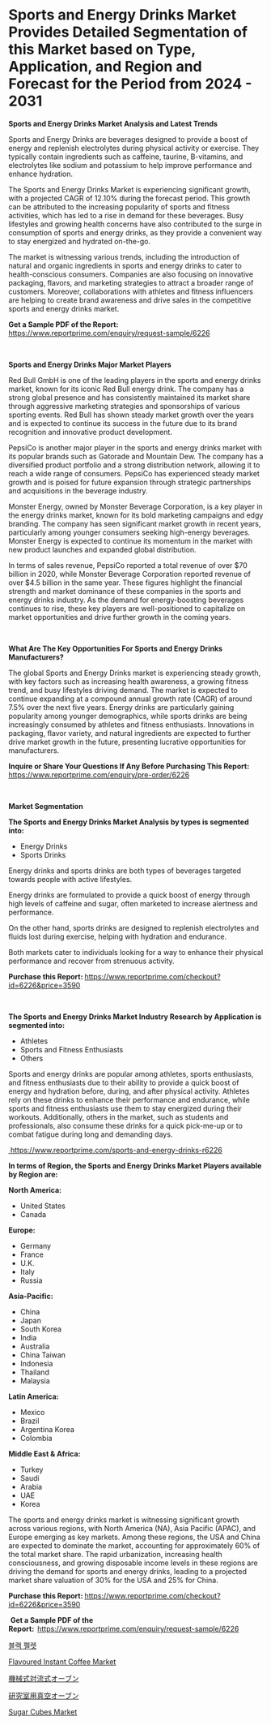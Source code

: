 <p><h1>Sports and Energy Drinks Market Provides Detailed Segmentation of this Market based on Type, Application, and Region and Forecast for the Period from 2024 - 2031</h1></p><p><strong>Sports and Energy Drinks Market Analysis and Latest Trends</strong></p>
<p><p>Sports and Energy Drinks are beverages designed to provide a boost of energy and replenish electrolytes during physical activity or exercise. They typically contain ingredients such as caffeine, taurine, B-vitamins, and electrolytes like sodium and potassium to help improve performance and enhance hydration.</p><p>The Sports and Energy Drinks Market is experiencing significant growth, with a projected CAGR of 12.10% during the forecast period. This growth can be attributed to the increasing popularity of sports and fitness activities, which has led to a rise in demand for these beverages. Busy lifestyles and growing health concerns have also contributed to the surge in consumption of sports and energy drinks, as they provide a convenient way to stay energized and hydrated on-the-go.</p><p>The market is witnessing various trends, including the introduction of natural and organic ingredients in sports and energy drinks to cater to health-conscious consumers. Companies are also focusing on innovative packaging, flavors, and marketing strategies to attract a broader range of customers. Moreover, collaborations with athletes and fitness influencers are helping to create brand awareness and drive sales in the competitive sports and energy drinks market.</p></p>
<p><strong>Get a Sample PDF of the Report:&nbsp;</strong> <a href="https://www.reportprime.com/enquiry/request-sample/6226">https://www.reportprime.com/enquiry/request-sample/6226</a></p>
<p>&nbsp;</p>
<p><strong>Sports and Energy Drinks Major Market Players</strong></p>
<p><p>Red Bull GmbH is one of the leading players in the sports and energy drinks market, known for its iconic Red Bull energy drink. The company has a strong global presence and has consistently maintained its market share through aggressive marketing strategies and sponsorships of various sporting events. Red Bull has shown steady market growth over the years and is expected to continue its success in the future due to its brand recognition and innovative product development.</p><p>PepsiCo is another major player in the sports and energy drinks market with its popular brands such as Gatorade and Mountain Dew. The company has a diversified product portfolio and a strong distribution network, allowing it to reach a wide range of consumers. PepsiCo has experienced steady market growth and is poised for future expansion through strategic partnerships and acquisitions in the beverage industry.</p><p>Monster Energy, owned by Monster Beverage Corporation, is a key player in the energy drinks market, known for its bold marketing campaigns and edgy branding. The company has seen significant market growth in recent years, particularly among younger consumers seeking high-energy beverages. Monster Energy is expected to continue its momentum in the market with new product launches and expanded global distribution.</p><p>In terms of sales revenue, PepsiCo reported a total revenue of over $70 billion in 2020, while Monster Beverage Corporation reported revenue of over $4.5 billion in the same year. These figures highlight the financial strength and market dominance of these companies in the sports and energy drinks industry. As the demand for energy-boosting beverages continues to rise, these key players are well-positioned to capitalize on market opportunities and drive further growth in the coming years.</p></p>
<p>&nbsp;</p>
<p><strong>What Are The Key Opportunities For Sports and Energy Drinks Manufacturers?</strong></p>
<p><p>The global Sports and Energy Drinks market is experiencing steady growth, with key factors such as increasing health awareness, a growing fitness trend, and busy lifestyles driving demand. The market is expected to continue expanding at a compound annual growth rate (CAGR) of around 7.5% over the next five years. Energy drinks are particularly gaining popularity among younger demographics, while sports drinks are being increasingly consumed by athletes and fitness enthusiasts. Innovations in packaging, flavor variety, and natural ingredients are expected to further drive market growth in the future, presenting lucrative opportunities for manufacturers.</p></p>
<p><strong>Inquire or Share Your Questions If Any Before Purchasing This Report:</strong> <a href="https://www.reportprime.com/enquiry/pre-order/6226">https://www.reportprime.com/enquiry/pre-order/6226</a></p>
<p>&nbsp;</p>
<p><strong>Market Segmentation</strong></p>
<p><strong>The Sports and Energy Drinks Market Analysis by types is segmented into:</strong></p>
<p><ul><li>Energy Drinks</li><li>Sports Drinks</li></ul></p>
<p><p>Energy drinks and sports drinks are both types of beverages targeted towards people with active lifestyles. </p><p>Energy drinks are formulated to provide a quick boost of energy through high levels of caffeine and sugar, often marketed to increase alertness and performance. </p><p>On the other hand, sports drinks are designed to replenish electrolytes and fluids lost during exercise, helping with hydration and endurance. </p><p>Both markets cater to individuals looking for a way to enhance their physical performance and recover from strenuous activity.</p></p>
<p><strong>Purchase this Report:&nbsp;</strong><a href="https://www.reportprime.com/checkout?id=6226&price=3590">https://www.reportprime.com/checkout?id=6226&price=3590</a></p>
<p>&nbsp;</p>
<p><strong>The Sports and Energy Drinks Market Industry Research by Application is segmented into:</strong></p>
<p><ul><li>Athletes</li><li>Sports and Fitness Enthusiasts</li><li>Others</li></ul></p>
<p><p>Sports and energy drinks are popular among athletes, sports enthusiasts, and fitness enthusiasts due to their ability to provide a quick boost of energy and hydration before, during, and after physical activity. Athletes rely on these drinks to enhance their performance and endurance, while sports and fitness enthusiasts use them to stay energized during their workouts. Additionally, others in the market, such as students and professionals, also consume these drinks for a quick pick-me-up or to combat fatigue during long and demanding days.</p></p>
<p><a href="https://www.reportprime.com/sports-and-energy-drinks-r6226">&nbsp;https://www.reportprime.com/sports-and-energy-drinks-r6226</a></p>
<p><strong>In terms of Region, the Sports and Energy Drinks Market Players available by Region are:</strong></p>
<p>
    <p> <strong> North America: </strong>
        <ul>
            <li>United States</li>
            <li>Canada</li>
        </ul>
        </p> 
    <p> <strong> Europe: </strong>
        <ul>
            <li>Germany</li>
            <li>France</li>
            <li>U.K.</li>
            <li>Italy</li>
            <li>Russia</li>
        </ul>
        </p> 
    <p> <strong> Asia-Pacific: </strong>
        <ul>
            <li>China</li>
            <li>Japan</li>
            <li>South Korea</li>
            <li>India</li>
            <li>Australia</li>
            <li>China Taiwan</li>
            <li>Indonesia</li>
            <li>Thailand</li>
            <li>Malaysia</li>
        </ul>
        </p> 
    <p> <strong> Latin America: </strong>
        <ul>
            <li>Mexico</li>
            <li>Brazil</li>
            <li>Argentina Korea</li>
            <li>Colombia</li>
        </ul>
        </p> 
    <p> <strong> Middle East & Africa: </strong>
        <ul>
            <li>Turkey</li>
            <li>Saudi</li>
            <li>Arabia</li>
            <li>UAE</li>
            <li>Korea</li>
        </ul>
    </p>
    </p>
<p><p>The sports and energy drinks market is witnessing significant growth across various regions, with North America (NA), Asia Pacific (APAC), and Europe emerging as key markets. Among these regions, the USA and China are expected to dominate the market, accounting for approximately 60% of the total market share. The rapid urbanization, increasing health consciousness, and growing disposable income levels in these regions are driving the demand for sports and energy drinks, leading to a projected market share valuation of 30% for the USA and 25% for China.</p></p>
<p><strong>Purchase this Report: </strong><a href="https://www.reportprime.com/checkout?id=6226&price=3590">https://www.reportprime.com/checkout?id=6226&price=3590</a></p>
<p>&nbsp;<strong>Get a Sample PDF of the Report:&nbsp;&nbsp;</strong><a href="https://www.reportprime.com/enquiry/request-sample/6226">https://www.reportprime.com/enquiry/request-sample/6226</a></p>
<p><strong></strong></p>
<p><p><a href="https://github.com/iansanftyord09878/Market-Research-Report-List-1/blob/main/955500616854.md">블랙 펠렛</a></p><p><a href="https://github.com/NorbertYates/Market-Research-Report-List-4/blob/main/flavoured-instant-coffee-market.md">Flavoured Instant Coffee Market</a></p><p><a href="https://github.com/mreklxf44233/Market-Research-Report-List-1/blob/main/540660318368.md">機械式対流式オーブン</a></p><p><a href="https://github.com/cbigkbh02719/Market-Research-Report-List-1/blob/main/561566318369.md">研究室用真空オーブン</a></p><p><a href="https://github.com/prosalinda88/Market-Research-Report-List-3/blob/main/sugar-cubes-market.md">Sugar Cubes Market</a></p></p>